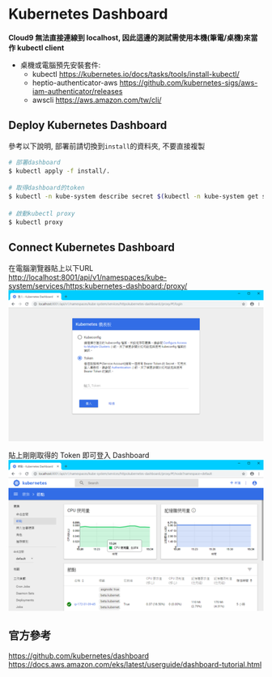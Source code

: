 # Kubernetes Dashboard

**Cloud9 無法直接連線到 localhost, 因此這邊的測試需使用本機(筆電/桌機)來當作 kubectl client**

-  桌機或電腦預先安裝套件:
    -  kubectl <https://kubernetes.io/docs/tasks/tools/install-kubectl/> 
    -  heptio-authenticator-aws <https://github.com/kubernetes-sigs/aws-iam-authenticator/releases>
    -  awscli <https://aws.amazon.com/tw/cli/>
  

## Deploy Kubernetes Dashboard

參考以下說明, 部署前請切換到`install`的資料夾, 不要直接複製

```bash
# 部署dashboard
$ kubectl apply -f install/.

# 取得dashboard的token
$ kubectl -n kube-system describe secret $(kubectl -n kube-system get secret | grep eks-admin | awk '{print $1}')

# 啟動kubectl proxy
$ kubectl proxy
```


## Connect Kubernetes Dashboard

在電腦瀏覽器貼上以下URL  
<http://localhost:8001/api/v1/namespaces/kube-system/services/https:kubernetes-dashboard:/proxy/>
![](k8s-dashboard1.png)

貼上剛剛取得的 Token 即可登入 Dashboard
![](k8s-dashboard2.png)

## 官方參考
<https://github.com/kubernetes/dashboard>  
<https://docs.aws.amazon.com/eks/latest/userguide/dashboard-tutorial.html>  
